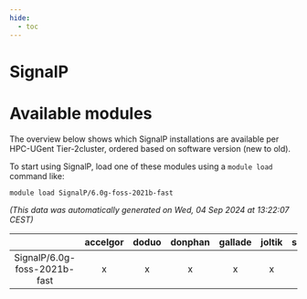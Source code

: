 ```yaml
---
hide:
  - toc
---
```


SignalP
=======

# Available modules


The overview below shows which SignalP installations are available per HPC-UGent Tier-2cluster, ordered based on software version (new to old).

To start using SignalP, load one of these modules using a `module load` command like:

```shell
module load SignalP/6.0g-foss-2021b-fast
```

*(This data was automatically generated on Wed, 04 Sep 2024 at 13:22:07 CEST)*  

| |accelgor|doduo|donphan|gallade|joltik|shinx|skitty|
| :---: | :---: | :---: | :---: | :---: | :---: | :---: | :---: |
|SignalP/6.0g-foss-2021b-fast|x|x|x|x|x|-|x|
